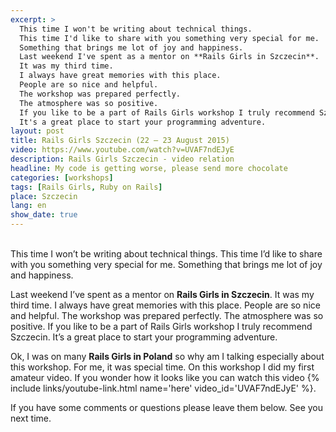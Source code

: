 ```yaml
---
excerpt: >
  This time I won't be writing about technical things.
  This time I'd like to share with you something very special for me.
  Something that brings me lot of joy and happiness.
  Last weekend I've spent as a mentor on **Rails Girls in Szczecin**.
  It was my third time.
  I always have great memories with this place.
  People are so nice and helpful.
  The workshop was prepared perfectly.
  The atmosphere was so positive.
  If you like to be a part of Rails Girls workshop I truly recommend Szczecin.
  It's a great place to start your programming adventure.
layout: post
title: Rails Girls Szczecin (22 – 23 August 2015)
video: https://www.youtube.com/watch?v=UVAF7ndEJyE
description: Rails Girls Szczecin - video relation
headline: My code is getting worse, please send more chocolate
categories: [workshops]
tags: [Rails Girls, Ruby on Rails]
place: Szczecin
lang: en
show_date: true
---
```


<br>
This time I won’t be writing about technical things. This time I’d like to share with you something very special for me. Something that brings me lot of joy and happiness.

Last weekend I’ve spent as a mentor on **Rails Girls in Szczecin**. It was my third time. I always have great memories with this place. People are so nice and helpful. The workshop was prepared perfectly. The atmosphere was so positive. If you like to be a part of Rails Girls workshop I truly recommend Szczecin. It’s a great place to start your programming adventure.

Ok, I was on many **Rails Girls in Poland** so why am I talking especially about this workshop. For me, it was special time. On this workshop I did my first amateur video. If you wonder how it looks like you can watch this video
{% include links/youtube-link.html name='here' video_id='UVAF7ndEJyE' %}.

If you have some comments or questions please leave them below. See you next time.
